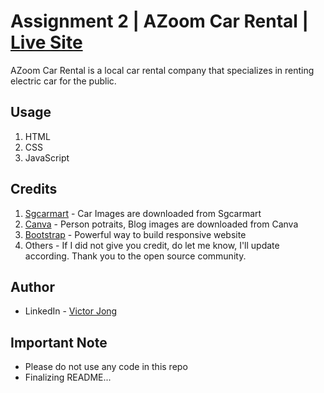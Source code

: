 # Assignment 2 | AZoom Car Rental | [Live Site]( https://victorjongsoon.github.io/isit207-azoom/)
AZoom Car Rental is a local car rental company that specializes in renting electric car for the public.

## Usage
1. HTML
2. CSS
3. JavaScript

## Credits
1. [Sgcarmart](https://www.sgcarmart.com/main/index.php) - Car Images are downloaded from Sgcarmart
2. [Canva](https://www.canva.com/) - Person potraits, Blog images are downloaded from Canva
3. [Bootstrap](https://getbootstrap.com/) - Powerful way to build responsive website
4. Others - If I did not give you credit, do let me know, I'll update according. Thank you to the open source community.

## Author
- LinkedIn - [Victor Jong](https://www.linkedin.com/in/victorjongsoon/)

## Important Note
- Please do not use any code in this repo
- Finalizing README...
